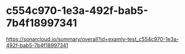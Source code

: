 # c554c970-1e3a-492f-bab5-7b4f18997341
https://sonarcloud.io/summary/overall?id=examly-test_c554c970-1e3a-492f-bab5-7b4f18997341
